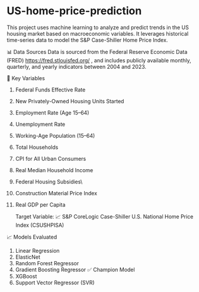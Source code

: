 # US-home-price-prediction

This project uses machine learning to analyze and predict trends in the US housing market based on macroeconomic variables. It leverages historical time-series data to model the S&P Case-Shiller Home Price Index.

📊 Data Sources
Data is sourced from the Federal Reserve Economic Data (FRED) https://fred.stlouisfed.org/ , and includes publicly available monthly, quarterly, and yearly indicators between 2004 and 2023.

📌 Key Variables
1. Federal Funds Effective Rate
2. New Privately-Owned Housing Units Started
3. Employment Rate (Age 15–64)
4. Unemployment Rate
5. Working-Age Population (15–64)
6. Total Households
7. CPI for All Urban Consumers
8. Real Median Household Income
9. Federal Housing Subsidies\
10. Construction Material Price Index
11. Real GDP per Capita


    Target Variable:
📈 S&P CoreLogic Case-Shiller U.S. National Home Price Index (CSUSHPISA)


📈 Models Evaluated
1. Linear Regression
2. ElasticNet
3. Random Forest Regressor
4. Gradient Boosting Regressor ✅ Champion Model
5. XGBoost
6. Support Vector Regressor (SVR)
